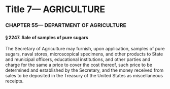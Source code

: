 
# Title 7— AGRICULTURE
### CHAPTER 55— DEPARTMENT OF AGRICULTURE
#### § 2247. Sale of samples of pure sugars

The Secretary of Agriculture may furnish, upon application, samples of pure sugars, naval stores, microscopical specimens, and other products to State and municipal officers, educational institutions, and other parties and charge for the same a price to cover the cost thereof, such price to be determined and established by the Secretary, and the money received from sales to be deposited in the Treasury of the United States as miscellaneous receipts.
